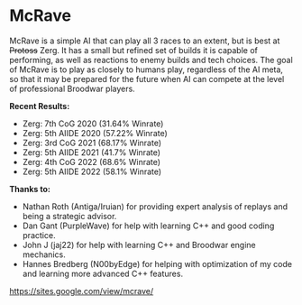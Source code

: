 # McRave

McRave is a simple AI that can play all 3 races to an extent, but is best at ~~Protoss~~ Zerg. It has a small but refined set of builds it is capable of performing, as well as reactions to enemy builds and tech choices. The goal of McRave is to play as closely to humans play, regardless of the AI meta, so that it may be prepared for the future when AI can compete at the level of professional Broodwar players.

**Recent Results:**
- Zerg: 7th CoG 2020 (31.64% Winrate)
- Zerg: 5th AIIDE 2020 (57.22% Winrate)
- Zerg: 3rd CoG 2021 (68.17% Winrate)
- Zerg: 5th AIIDE 2021 (41.7% Winrate)
- Zerg: 4th CoG 2022 (68.6% Winrate)
- Zerg: 5th AIIDE 2022 (58.1% Winrate)

**Thanks to:**
- Nathan Roth (Antiga/Iruian) for providing expert analysis of replays and being a strategic advisor.
- Dan Gant (PurpleWave) for help with learning C++ and good coding practice.
- John J (jaj22) for help with learning C++ and Broodwar engine mechanics.
- Hannes Bredberg (N00byEdge) for helping with optimization of my code and learning more advanced C++ features.

https://sites.google.com/view/mcrave/
